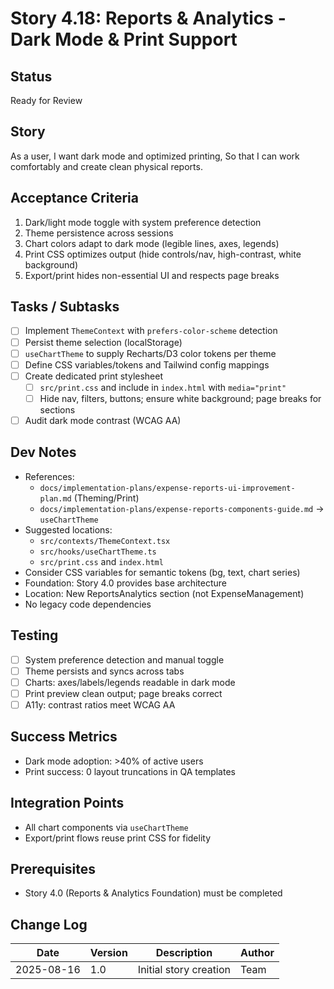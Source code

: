 # Story 4.18: Reports & Analytics - Dark Mode & Print Support

## Status
Ready for Review

## Story
As a user,
I want dark mode and optimized printing,
So that I can work comfortably and create clean physical reports.

## Acceptance Criteria
1. Dark/light mode toggle with system preference detection
2. Theme persistence across sessions
3. Chart colors adapt to dark mode (legible lines, axes, legends)
4. Print CSS optimizes output (hide controls/nav, high-contrast, white background)
5. Export/print hides non-essential UI and respects page breaks

## Tasks / Subtasks
- [ ] Implement `ThemeContext` with `prefers-color-scheme` detection
- [ ] Persist theme selection (localStorage)
- [ ] `useChartTheme` to supply Recharts/D3 color tokens per theme
- [ ] Define CSS variables/tokens and Tailwind config mappings
- [ ] Create dedicated print stylesheet
  - [ ] `src/print.css` and include in `index.html` with `media="print"`
  - [ ] Hide nav, filters, buttons; ensure white background; page breaks for sections
- [ ] Audit dark mode contrast (WCAG AA)

## Dev Notes
- References:
  - `docs/implementation-plans/expense-reports-ui-improvement-plan.md` (Theming/Print)
  - `docs/implementation-plans/expense-reports-components-guide.md` → `useChartTheme`
- Suggested locations:
  - `src/contexts/ThemeContext.tsx`
  - `src/hooks/useChartTheme.ts`
  - `src/print.css` and `index.html`
- Consider CSS variables for semantic tokens (bg, text, chart series)
- Foundation: Story 4.0 provides base architecture
- Location: New ReportsAnalytics section (not ExpenseManagement)
- No legacy code dependencies

## Testing
- [ ] System preference detection and manual toggle
- [ ] Theme persists and syncs across tabs
- [ ] Charts: axes/labels/legends readable in dark mode
- [ ] Print preview clean output; page breaks correct
- [ ] A11y: contrast ratios meet WCAG AA

## Success Metrics
- Dark mode adoption: >40% of active users
- Print success: 0 layout truncations in QA templates

## Integration Points
- All chart components via `useChartTheme`
- Export/print flows reuse print CSS for fidelity

## Prerequisites
- Story 4.0 (Reports & Analytics Foundation) must be completed

## Change Log
| Date | Version | Description | Author |
|------|---------|-------------|--------|
| 2025-08-16 | 1.0 | Initial story creation | Team |
